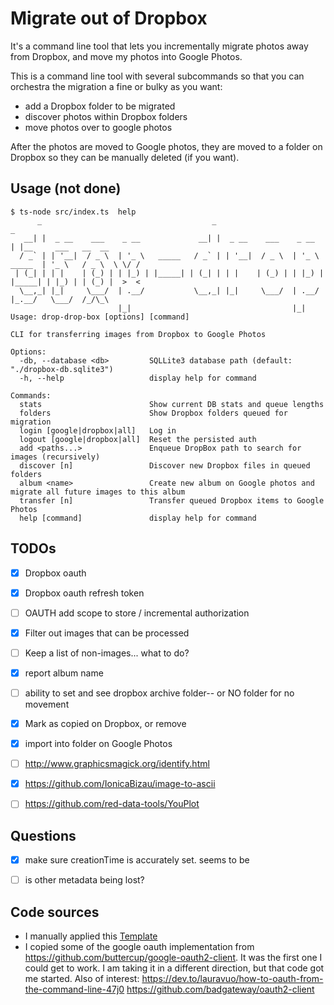# Migrate out of Dropbox

It's a command line tool that lets you incrementally migrate photos away from Dropbox, 
and move my photos into Google Photos.

This is a command line tool with several subcommands so that you can orchestra
the migration a fine or bulky as you want:
- add a Dropbox folder to be migrated
- discover photos within Dropbox folders
- move photos over to google photos

After the photos are moved to Google photos, they are moved to a folder on Dropbox so 
they can be manually deleted (if you want).

## Usage (not done)
```
$ ts-node src/index.ts  help
      _                                      _                                  _                    
   __| |  _ __    ___    _ __             __| |  _ __    ___    _ __           | |__     ___   __  __
  / _` | | '__|  / _ \  | '_ \   _____   / _` | | '__|  / _ \  | '_ \   _____  | '_ \   / _ \  \ \/ /
 | (_| | | |    | (_) | | |_) | |_____| | (_| | | |    | (_) | | |_) | |_____| | |_) | | (_) |  >  < 
  \__,_| |_|     \___/  | .__/           \__,_| |_|     \___/  | .__/          |_.__/   \___/  /_/\_\
                        |_|                                    |_|                                   
Usage: drop-drop-box [options] [command]

CLI for transferring images from Dropbox to Google Photos

Options:
  -db, --database <db>         SQLLite3 database path (default: "./dropbox-db.sqlite3")
  -h, --help                   display help for command

Commands:
  stats                        Show current DB stats and queue lengths
  folders                      Show Dropbox folders queued for migration
  login [google|dropbox|all]   Log in
  logout [google|dropbox|all]  Reset the persisted auth
  add <paths...>               Enqueue DropBox path to search for images (recursively)
  discover [n]                 Discover new Dropbox files in queued folders
  album <name>                 Create new album on Google photos and migrate all future images to this album
  transfer [n]                 Transfer queued Dropbox items to Google Photos
  help [command]               display help for command
```

## TODOs

- [x] Dropbox oauth
- [x] Dropbox oauth refresh token
- [ ] OAUTH add scope to store / incremental authorization
- [x] Filter out images that can be processed
- [ ] Keep a list of non-images... what to do?
- [x] report album name
- [ ] ability to set and see dropbox archive folder-- or NO folder for no movement
- [x] Mark as copied on Dropbox, or remove
- [x] import into folder on Google Photos
- [ ] http://www.graphicsmagick.org/identify.html
- [x] https://github.com/IonicaBizau/image-to-ascii
- [ ] https://github.com/red-data-tools/YouPlot


## Questions
- [x] make sure creationTime is accurately set. seems to be
- [ ] is other metadata being lost?


## Code sources

- I manually applied this [Template](https://itnext.io/how-to-create-your-own-typescript-cli-with-node-js-1faf7095ef89)
- I copied some of the google oauth implementation from https://github.com/buttercup/google-oauth2-client. It was the first one I could get to work. I am taking it in a different direction, but that code got me started. Also of interest: https://dev.to/lauravuo/how-to-oauth-from-the-command-line-47j0 https://github.com/badgateway/oauth2-client

